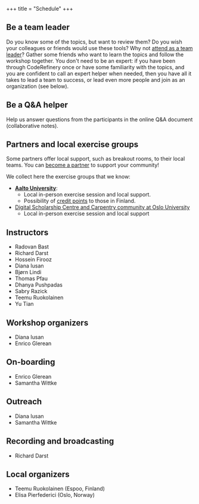 +++
title = "Schedule"
+++

## Be a team leader

Do you know some of the topics, but want to review them?
Do you wish your colleagues or friends would use these tools?
Why not [attend as a team leader](@/join.md)?
Gather some friends who want to learn the topics and follow the workshop together.
You don't need to be an expert: if you have been through CodeRefinery once or have some familiarity
with the topics, and you are confident to call an expert helper when needed,
then you have all it takes to lead a team to success,
or lead even more people and join as an organization (see below).

## Be a Q&A helper

Help us answer questions from the participants in the online Q&A document (collaborative notes).


## Partners and local exercise groups

Some partners offer local support, such as breakout rooms, to their local
teams. You can [become a partner](https://coderefinery.org/about/partners/) to
support your community!

We collect here the exercise groups that we know:
- [**Aalto University**](https://scicomp.aalto.fi/):
  - Local in-person exercise session and local support.
  - Possibility of [credit points](@/certificates.md) to those in Finland.
- [Digital Scholarship Centre and Carpentry community at Oslo University](https://www.ub.uio.no/english/courses-events/courses/coderefinery/time-and-place/2024-09-10-CodeRefinery-Part1)
  - Local in-person exercise session and local support 


## Instructors

- Radovan Bast
- Richard Darst
- Hossein Firooz
- Diana Iusan
- Bjørn Lindi
- Thomas Pfau
- Dhanya Pushpadas
- Sabry Razick
- Teemu Ruokolainen
- Yu Tian


## Workshop organizers

- Diana Iusan
- Enrico Glerean


## On-boarding

- Enrico Glerean
- Samantha Wittke


## Outreach

- Diana Iusan
- Samantha Wittke


## Recording and broadcasting

- Richard Darst


## Local organizers

- Teemu Ruokolainen (Espoo, Finland)
- Elisa Pierfederici (Oslo, Norway)


